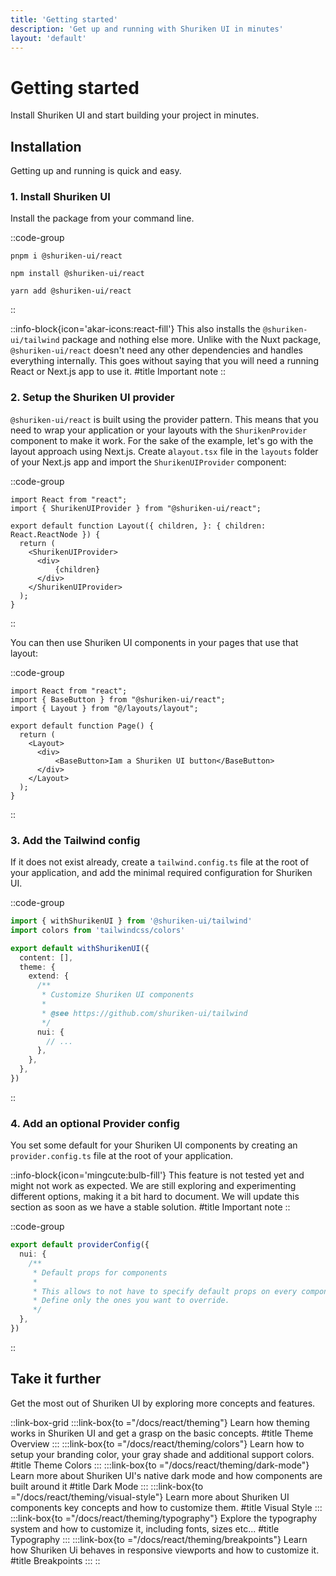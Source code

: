 ```yaml
---
title: 'Getting started'
description: 'Get up and running with Shuriken UI in minutes'
layout: 'default'
---
```


# Getting started

Install Shuriken UI and start building your project in minutes.

## Installation

Getting up and running is quick and easy.

### 1. Install Shuriken UI

Install the package from your command line.

::code-group

```shell [pnpm]
pnpm i @shuriken-ui/react
```

```shell [npm]
npm install @shuriken-ui/react
```

```shell [yarn]
yarn add @shuriken-ui/react
```

::

::info-block{icon='akar-icons:react-fill'}
This also installs the `@shuriken-ui/tailwind` package and nothing else more. Unlike with the Nuxt package, `@shuriken-ui/react` doesn't need any other dependencies and handles everything internally. This goes without saying that you will need a running React or Next.js app to use it.
#title
Important note
::

### 2. Setup the Shuriken UI provider

`@shuriken-ui/react` is built using the provider pattern. This means that you need to wrap your application or your layouts with the `ShurikenProvider` component to make it work. For the sake of the example, let's go with the layout approach using Next.js. Create a`layout.tsx` file in the `layouts` folder of your Next.js app and import the `ShurikenUIProvider` component:

::code-group

```tsx [layout.tsx]
import React from "react";
import { ShurikenUIProvider } from "@shuriken-ui/react";

export default function Layout({ children, }: { children: React.ReactNode }) {
  return (
    <ShurikenUIProvider>
      <div>
          {children}
      </div>
    </ShurikenUIProvider>
  );
}
```

::

You can then use Shuriken UI components in your pages that use that layout:

::code-group

```tsx [page.tsx]
import React from "react";
import { BaseButton } from "@shuriken-ui/react";
import { Layout } from "@/layouts/layout";

export default function Page() {
  return (
    <Layout>
      <div>
          <BaseButton>Iam a Shuriken UI button</BaseButton>
      </div>
    </Layout>
  );
}
```

::

### 3. Add the Tailwind config

If it does not exist already, create a `tailwind.config.ts` file at the root of your application, and add the minimal required configuration for Shuriken UI.

::code-group

```ts [tailwind.config.ts]
import { withShurikenUI } from '@shuriken-ui/tailwind'
import colors from 'tailwindcss/colors'

export default withShurikenUI({
  content: [],
  theme: {
    extend: {
      /**
       * Customize Shuriken UI components
       *
       * @see https://github.com/shuriken-ui/tailwind
       */
      nui: {
        // ...
      },
    },
  },
})
```

::

### 4. Add an optional Provider config

You set some default for your Shuriken UI components by creating an `provider.config.ts` file at the root of your application.

::info-block{icon='mingcute:bulb-fill'}
This feature is not tested yet and might not work as expected. We are still exploring and experimenting different options, making it a bit hard to document. We will update this section as soon as we have a stable solution.
#title
Important note
::

::code-group

```ts [provider.config.ts]
export default providerConfig({
  nui: {
    /**
     * Default props for components
     *
     * This allows to not have to specify default props on every component.
     * Define only the ones you want to override.
     */
  },
})
```

::

## Take it further

Get the most out of Shuriken UI by exploring more concepts and features.

::link-box-grid
:::link-box{to ="/docs/react/theming"}
Learn how theming works in Shuriken UI and get a grasp on the basic concepts.
#title
Theme Overview
:::
:::link-box{to ="/docs/react/theming/colors"}
Learn how to setup your branding color, your gray shade and additional support colors.
#title
Theme Colors
:::
:::link-box{to ="/docs/react/theming/dark-mode"}
Learn more about Shuriken UI's native dark mode and how components are built around it
#title
Dark Mode
:::
:::link-box{to ="/docs/react/theming/visual-style"}
Learn more about Shuriken UI components key concepts and how to customize them.
#title
Visual Style
:::
:::link-box{to ="/docs/react/theming/typography"}
Explore the typography system and how to customize it, including fonts, sizes etc...
#title
Typography
:::
:::link-box{to ="/docs/react/theming/breakpoints"}
Learn how Shuriken Ui behaves in responsive viewports and how to customize it.
#title
Breakpoints
:::
::